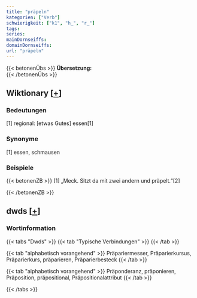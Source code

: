 ```yaml
---
title: "präpeln"
kategorien: ["Verb"]
schwierigkeit: ["k1", "h_", "r_"]
tags:
series:
mainDornseiffs:
domainDornseiffs:
url: "präpeln"
---
```


{{< betonenÜbs >}}
**Übersetzung:**  
{{< /betonenÜbs >}}

## Wiktionary [[+](https://de.wiktionary.org/wiki/präpeln)]

### Bedeutungen
[1] regional: [etwas Gutes] essen[1]  

### Synonyme
[1] essen, schmausen  

### Beispiele
{{< betonenZB >}}
[1] „Meck. Sitzt da mit zwei andern und präpelt.“[2]  

{{< /betonenZB >}}


## dwds [[+](https://www.dwds.de/wb/präpeln)]

### Wortinformation
{{< tabs "Dwds" >}}
{{< tab "Typische Verbindungen" >}}
{{< /tab >}}

{{< tab "alphabetisch vorangehend" >}}
Präpariermesser, Präparierkursus, Präparierkurs, präparieren, Präparierbesteck
{{< /tab >}}

{{< tab "alphabetisch vorangehend" >}}
Präponderanz, präponieren, Präposition, präpositional, Präpositionalattribut
{{< /tab >}}

{{< /tabs >}}

